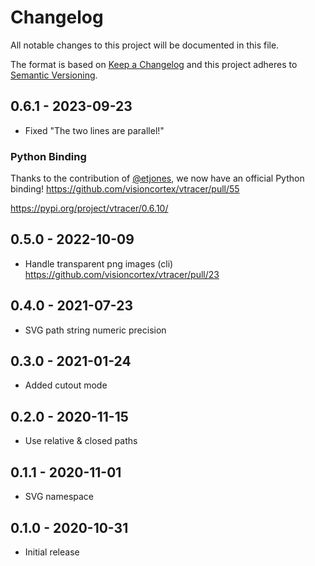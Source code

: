 # Changelog

All notable changes to this project will be documented in this file.

The format is based on [Keep a Changelog](http://keepachangelog.com/)
and this project adheres to [Semantic Versioning](http://semver.org/).

## 0.6.1 - 2023-09-23

* Fixed "The two lines are parallel!"

### Python Binding

Thanks to the contribution of [@etjones](https://github.com/etjones), we now have an official Python binding! https://github.com/visioncortex/vtracer/pull/55

https://pypi.org/project/vtracer/0.6.10/

## 0.5.0 - 2022-10-09

* Handle transparent png images (cli) https://github.com/visioncortex/vtracer/pull/23

## 0.4.0 - 2021-07-23

* SVG path string numeric precision

## 0.3.0 - 2021-01-24

* Added cutout mode

## 0.2.0 - 2020-11-15

* Use relative & closed paths

## 0.1.1 - 2020-11-01

* SVG namespace

## 0.1.0 - 2020-10-31

* Initial release